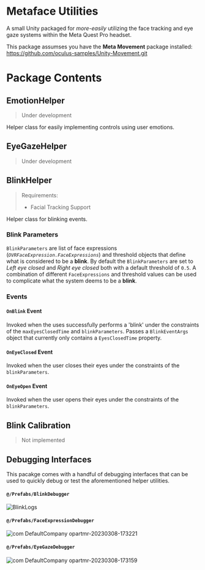 # Metaface Utilities

A small Unity packaged for _more-easily_ utilizing the face tracking and eye gaze systems within the Meta Quest Pro headset. 

This package assumses you have the __Meta Movement__ package installed: https://github.com/oculus-samples/Unity-Movement.git

# Package Contents

## EmotionHelper

> Under development

Helper class for easily implementing controls using user emotions.

## EyeGazeHelper

> Under development

## BlinkHelper

> Requirements:
> - Facial Tracking Support

Helper class for blinking events.

### Blink Parameters

`BlinkParameters` are list of face expressions (_`OVRFaceExpression.FaceExpressions`_) and threshold objects that define what is considered to be a __blink__. By default the `BlinkParameters` are set to _Left eye closed_ and _Right eye closed_ both with a default threshold of `0.5`. A combination of different `FaceExpressions` and threshold values can be used to complicate what the system deems to be a __blink__. 

### Events

#### __`OnBlink` Event__

Invoked when the uses successfully performs a 'blink' under the constraints of the `maxEyesClosedTime` and `blinkParameters`. Passes a `BlinkEventArgs` object that currently only contains a `EyesClosedTime` property.

#### __`OnEyeClosed` Event__

Invoked when the user closes their eyes under the constraints of the `blinkParameters`.

#### __`OnEyeOpen` Event__

Invoked when the user opens their eyes under the constraints of the `blinkParameters`.

## Blink Calibration

> Not implemented

## Debugging Interfaces

This pacakge comes with a handful of debugging interfaces that can be used to quickly debug or test the aforementioned helper utilities.

#### `@/Prefabs/BlinkDebugger`

![BlinkLogs](https://user-images.githubusercontent.com/41222625/223655158-baa22201-0b63-41c0-bb61-4716fe079981.jpg)

#### `@/Prefabs/FaceExpressionDebugger`

![com DefaultCompany opartmr-20230308-173221](https://user-images.githubusercontent.com/41222625/223655195-1d1a3267-2684-4823-af19-924bfc80a06d.jpg)

#### `@/Prefabs/EyeGazeDebugger`

![com DefaultCompany opartmr-20230308-173159](https://user-images.githubusercontent.com/41222625/223655284-8cad71ea-a52f-4042-b74e-3c379fb5ab51.jpg)

